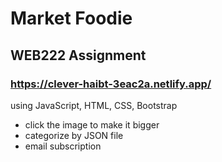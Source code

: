# Market Foodie  

## WEB222 Assignment  

### https://clever-haibt-3eac2a.netlify.app/  

using JavaScript, HTML, CSS, Bootstrap  
* click the image to make it bigger
* categorize by JSON file  
* email subscription
